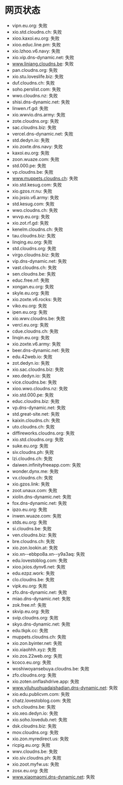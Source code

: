# 网页状态
- vipn.eu.org: 失败
- xio.std.cloudns.ch: 失败
- xioo.kaxoi.eu.org: 失败
- xioo.educ.line.pm: 失败
- xio.lzhoo.v6.navy: 失败
- xio.vip.dns-dynamic.net: 失败
- www.liniang.cloudns.be: 失败
- pan.cloudns.org: 失败
- xio.stu.loveslife.biz: 失败
- duf.cloudns.ch: 失败
- soho.perslist.com: 失败
- wwo.cloudns.nz: 失败
- shisi.dns-dynamic.net: 失败
- linwen.rf.gd: 失败
- xio.wwvio.dns.army: 失败
- zote.cloudns.org: 失败
- sac.cloudns.biz: 失败
- vercel.dns-dynamic.net: 失败
- std.dedyn.io: 失败
- xio.zoxte.dns.navy: 失败
- kaxoi.eu.org: 失败
- zoon.wuaze.com: 失败
- std.000.pe: 失败
- vp.cloudns.be: 失败
- www.muppets.cloudns.ch: 失败
- xio.std.kesug.com: 失败
- xio.gzos.rr.nu: 失败
- xio.jxsio.v6.army: 失败
- std.kesug.com: 失败
- wwo.cloudns.ch: 失败
- wvvp.eu.org: 失败
- xio.zot.rf.gd: 失败
- kenelm.cloudns.ch: 失败
- tau.cloudns.biz: 失败
- linqing.eu.org: 失败
- std.cloudns.org: 失败
- virgo.cloudns.biz: 失败
- vip.dns-dynamic.net: 失败
- vast.cloudns.ch: 失败
- sen.cloudns.be: 失败
- educ.free.nf: 失败
- xongan.eu.org: 失败
- skyle.eu.org: 失败
- xio.zoxte.v6.rocks: 失败
- viko.eu.org: 失败
- ipen.eu.org: 失败
- xio.wwv.cloudns.be: 失败
- vercl.eu.org: 失败
- cdue.cloudns.ch: 失败
- linqin.eu.org: 失败
- xio.zoxte.v6.army: 失败
- beer.dns-dynamic.net: 失败
- edu.42web.io: 失败
- zot.dedyn.io: 失败
- xio.sac.cloudns.biz: 失败
- xeo.dedyn.io: 失败
- vice.cloudns.be: 失败
- xioo.wwo.cloudns.nz: 失败
- xio.std.000.pe: 失败
- educ.cloudns.biz: 失败
- vp.dns-dynamic.net: 失败
- std.great-site.net: 失败
- kaixin.cloudns.ch: 失败
- uto.cloudns.ch: 失败
- diffireworks.cloudns.org: 失败
- xio.std.cloudns.org: 失败
- suke.eu.org: 失败
- siv.cloudns.ph: 失败
- lzi.cloudns.ch: 失败
- daiwen.infinityfreeapp.com: 失败
- wonder.dynx.me: 失败
- vx.cloudns.ch: 失败
- xio.gzos.link: 失败
- zoot.unaux.com: 失败
- xiolin.dns-dynamic.net: 失败
- fox.dns-dynamic.net: 失败
- ipzo.eu.org: 失败
- inwen.wuaze.com: 失败
- stds.eu.org: 失败
- si.cloudns.be: 失败
- ven.cloudns.biz: 失败
- bre.cloudns.ch: 失败
- xio.zon.lookin.at: 失败
- xio.xn--ebbpo8a.xn--y9a3aq: 失败
- edu.lovestoblog.com: 失败
- xioo.jxios.dynv6.net: 失败
- edu.ezpz.work: 失败
- clo.cloudns.be: 失败
- vipk.eu.org: 失败
- zfo.dns-dynamic.net: 失败
- miao.dns-dynamic.net: 失败
- zok.free.nf: 失败
- skvip.eu.org: 失败
- svip.cloudns.org: 失败
- skyo.dns-dynamic.net: 失败
- edu.tkpk.cc: 失败
- muppets.cloudns.ch: 失败
- xio.zon.byinter.net: 失败
- xio.xiaohhh.xyz: 失败
- xio.zos.22web.org: 失败
- kcoco.eu.org: 失败
- woshiwoyansebuya.cloudns.be: 失败
- zfo.cloudns.org: 失败
- xio.zoten.onflashdrive.app: 失败
- www.yiluhuohuadaishadian.dns-dynamic.net: 失败
- xio.edu.publicvm.com: 失败
- chatz.lovestoblog.com: 失败
- sch.cloudns.be: 失败
- xio.xeo.dedyn.io: 失败
- xio.soho.lovedub.net: 失败
- dsk.cloudns.biz: 失败
- mov.cloudns.org: 失败
- xio.zon.myredirect.us: 失败
- ricpig.eu.org: 失败
- wwv.cloudns.be: 失败
- xio.siv.cloudns.ph: 失败
- xio.zoot.myfw.us: 失败
- zosx.eu.org: 失败
- www.xiaomaomi.dns-dynamic.net: 失败
